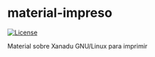 # material-impreso

[![License](https://camo.githubusercontent.com/e170e276291254896665fa8f612b99fe5b7dd005/68747470733a2f2f692e6372656174697665636f6d6d6f6e732e6f72672f6c2f62792d73612f342e302f38387833312e706e67)](https://creativecommons.org/licenses/by-sa/4.0/)

Material sobre Xanadu GNU/Linux para imprimir

